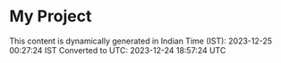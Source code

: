 # My Project

This content is dynamically generated in Indian Time (IST): 2023-12-25 00:27:24 IST
Converted to UTC: 2023-12-24 18:57:24 UTC
